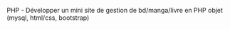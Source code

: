 PHP - Développer un mini site de gestion de bd/manga/livre en PHP objet (mysql, html/css, bootstrap)

